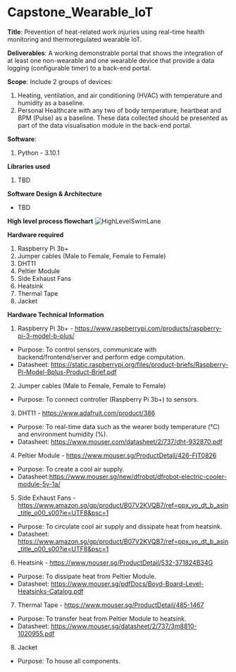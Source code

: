 # Capstone_Wearable_IoT

**Title**: Prevention of heat-related work injuries using real-time health monitoring and thermoregulated wearable IoT. 


**Deliverables**: A working demonstrable portal that shows the integration of at least one non-wearable and one wearable device that provide a data logging (configurable timer) to a back-end portal.

**Scope**: Include 2 groups of devices: 
1. Heating, ventilation, and air conditioning (HVAC) with temperature and humidity as a baseline.
2. Personal Healthcare with any two of body temperature, heartbeat and BPM (Pulse) as a baseline.
These data collected should be presented as part of the data visualisation module in the back-end portal.

**Software**:
1. Python - 3.10.1

**Libraries used**
1. TBD

**Software Design & Architecture**
- TBD

**High level process flowchart**
![HighLevelSwimLane](https://user-images.githubusercontent.com/57914467/146107998-1ab472d3-36fa-4026-bfd5-eba3c4b3079e.jpeg)



**Hardware required**
1. Raspberry Pi 3b+
2. Jumper cables (Male to Female, Female to Female)
3. DHT11
4. Peltier Module 
5. Side Exhaust Fans
6. Heatsink
7. Thermal Tape
8. Jacket

**Hardware Technical Information**
1. Raspberry Pi 3b+ - https://www.raspberrypi.com/products/raspberry-pi-3-model-b-plus/
- Purpose: To control sensors, communicate with backend/frontend/server and perform edge computation.
- Datasheet: https://static.raspberrypi.org/files/product-briefs/Raspberry-Pi-Model-Bplus-Product-Brief.pdf
2. Jumper cables (Male to Female, Female to Female)
- Purpose: To connect controller (Raspberry Pi 3b+) to sensors.
3. DHT11 - https://www.adafruit.com/product/386
- Purpose: To real-time data such as the wearer body temperature (°C) and environment humidity (%).
- Datasheet: https://www.mouser.com/datasheet/2/737/dht-932870.pdf
4. Peltier Module - https://www.mouser.sg/ProductDetail/426-FIT0826
- Purpose: To create a cool air supply.
- Datasheet:https://www.mouser.sg/new/dfrobot/dfrobot-electric-cooler-module-5v-1a/
5. Side Exhaust Fans - https://www.amazon.sg/gp/product/B07V2KVQB7/ref=ppx_yo_dt_b_asin_title_o00_s00?ie=UTF8&psc=1
- Purpose: To circulate cool air supply and dissipate heat from heatsink.
- Datasheet: https://www.amazon.sg/gp/product/B07V2KVQB7/ref=ppx_yo_dt_b_asin_title_o00_s00?ie=UTF8&psc=1
6. Heatsink - https://www.mouser.sg/ProductDetail/532-371824B34G
- Purpose: To dissipate heat from Peltier Module.
- Datasheet: https://www.mouser.sg/pdfDocs/Boyd-Board-Level-Heatsinks-Catalog.pdf
7. Thermal Tape - https://www.mouser.sg/ProductDetail/485-1467
- Purpose: To transfer heat from Peltier Module to heatsink.
- Datasheet: https://www.mouser.sg/datasheet/2/737/3m8810-1020955.pdf
8. Jacket
- Purpose: To house all components.
